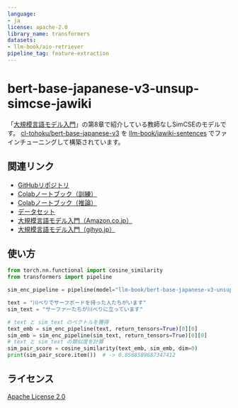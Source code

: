```yaml
---
language:
- ja
license: apache-2.0
library_name: transformers
datasets:
- llm-book/aio-retriever
pipeline_tag: feature-extraction
---
```


# bert-base-japanese-v3-unsup-simcse-jawiki

「[大規模言語モデル入門](https://www.amazon.co.jp/dp/4297136333)」の第8章で紹介している教師なしSimCSEのモデルです。
[cl-tohoku/bert-base-japanese-v3](https://huggingface.co/cl-tohoku/bert-base-japanese-v3) を [llm-book/jawiki-sentences](https://huggingface.co/datasets/llm-book/jawiki-sentences) でファインチューニングして構築されています。


## 関連リンク

* [GitHubリポジトリ](https://github.com/ghmagazine/llm-book)
* [Colabノートブック（訓練）](https://colab.research.google.com/github/ghmagazine/llm-book/blob/main/chapter8/8-3-simcse-training.ipynb)
* [Colabノートブック（推論）](https://colab.research.google.com/github/ghmagazine/llm-book/blob/main/chapter8/8-4-simcse-faiss.ipynb)
* [データセット](https://huggingface.co/datasets/llm-book/jawiki-sentences)
* [大規模言語モデル入門（Amazon.co.jp）](https://www.amazon.co.jp/dp/4297136333/)
* [大規模言語モデル入門（gihyo.jp）](https://gihyo.jp/book/2023/978-4-297-13633-8)


## 使い方

```py
from torch.nn.functional import cosine_similarity
from transformers import pipeline

sim_enc_pipeline = pipeline(model="llm-book/bert-base-japanese-v3-unsup-simcse-jawiki", task="feature-extraction")

text = "川べりでサーフボードを持った人たちがいます"
sim_text = "サーファーたちが川べりに立っています"

# text と sim_text のベクトルを獲得
text_emb = sim_enc_pipeline(text, return_tensors=True)[0][0]
sim_emb = sim_enc_pipeline(sim_text, return_tensors=True)[0][0]
# text と sim_text の類似度を計算
sim_pair_score = cosine_similarity(text_emb, sim_emb, dim=0)
print(sim_pair_score.item())  # -> 0.8568589687347412
```


## ライセンス

[Apache License 2.0](https://www.apache.org/licenses/LICENSE-2.0)
